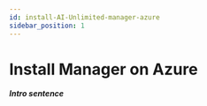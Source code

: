```yaml
---
id: install-AI-Unlimited-manager-azure
sidebar_position: 1
---
```


# Install Manager on Azure

***Intro sentence***